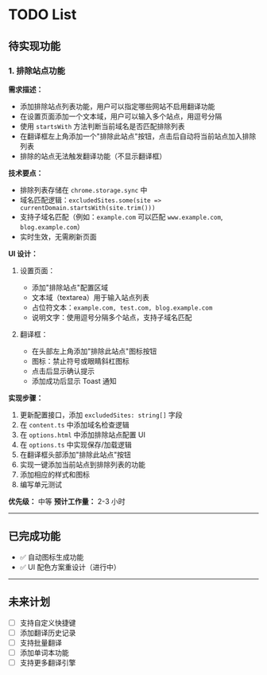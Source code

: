# TODO List

## 待实现功能

### 1. 排除站点功能

**需求描述：**
- 添加排除站点列表功能，用户可以指定哪些网站不启用翻译功能
- 在设置页面添加一个文本域，用户可以输入多个站点，用逗号分隔
- 使用 `startsWith` 方法判断当前域名是否匹配排除列表
- 在翻译框左上角添加一个"排除此站点"按钮，点击后自动将当前站点加入排除列表
- 排除的站点无法触发翻译功能（不显示翻译框）

**技术要点：**
- 排除列表存储在 `chrome.storage.sync` 中
- 域名匹配逻辑：`excludedSites.some(site => currentDomain.startsWith(site.trim()))`
- 支持子域名匹配（例如：`example.com` 可以匹配 `www.example.com`, `blog.example.com`）
- 实时生效，无需刷新页面

**UI 设计：**
1. 设置页面：
   - 添加"排除站点"配置区域
   - 文本域（textarea）用于输入站点列表
   - 占位符文本：`example.com, test.com, blog.example.com`
   - 说明文字：使用逗号分隔多个站点，支持子域名匹配

2. 翻译框：
   - 在头部左上角添加"排除此站点"图标按钮
   - 图标：禁止符号或眼睛斜杠图标
   - 点击后显示确认提示
   - 添加成功后显示 Toast 通知

**实现步骤：**
1. 更新配置接口，添加 `excludedSites: string[]` 字段
2. 在 `content.ts` 中添加域名检查逻辑
3. 在 `options.html` 中添加排除站点配置 UI
4. 在 `options.ts` 中实现保存/加载逻辑
5. 在翻译框头部添加"排除此站点"按钮
6. 实现一键添加当前站点到排除列表的功能
7. 添加相应的样式和图标
8. 编写单元测试

**优先级：** 中等
**预计工作量：** 2-3 小时

---

## 已完成功能

- ✅ 自动图标生成功能
- ✅ UI 配色方案重设计（进行中）

---

## 未来计划

- [ ] 支持自定义快捷键
- [ ] 添加翻译历史记录
- [ ] 支持批量翻译
- [ ] 添加单词本功能
- [ ] 支持更多翻译引擎
